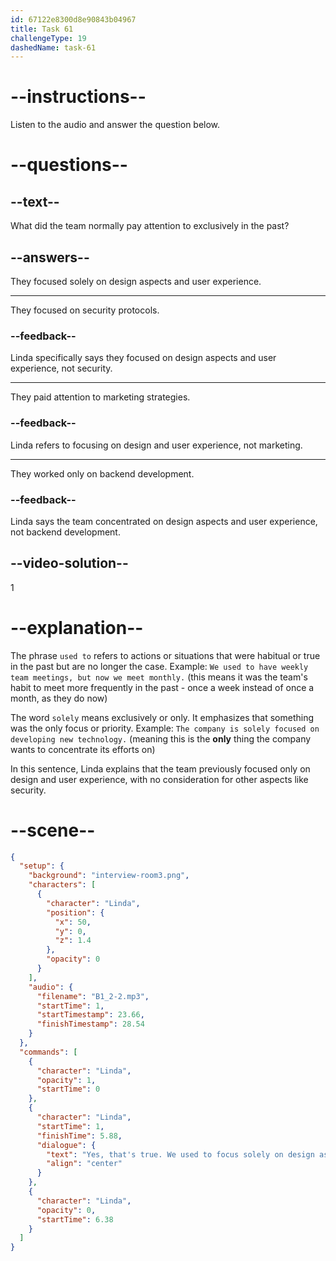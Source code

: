 ```yaml
---
id: 67122e8300d8e90843b04967
title: Task 61
challengeType: 19
dashedName: task-61
---
```


<!-- (Audio) Linda: Yes, that's true. We used to focus solely on design aspects and user experience. -->

# --instructions--

Listen to the audio and answer the question below.

# --questions--

## --text--

What did the team normally pay attention to exclusively in the past?

## --answers--

They focused solely on design aspects and user experience.

---

They focused on security protocols.

### --feedback--

Linda specifically says they focused on design aspects and user experience, not security.

---

They paid attention to marketing strategies.

### --feedback--

Linda refers to focusing on design and user experience, not marketing.

---

They worked only on backend development.

### --feedback--

Linda says the team concentrated on design aspects and user experience, not backend development.

## --video-solution--

1

# --explanation--

The phrase `used to` refers to actions or situations that were habitual or true in the past but are no longer the case. Example: `We used to have weekly team meetings, but now we meet monthly.` (this means it was the team's habit to meet more frequently in the past - once a week instead of once a month, as they do now) 

The word `solely` means exclusively or only. It emphasizes that something was the only focus or priority. Example: `The company is solely focused on developing new technology.` (meaning this is the **only** thing the company wants to concentrate its efforts on)

In this sentence, Linda explains that the team previously focused only on design and user experience, with no consideration for other aspects like security.

# --scene--

```json
{
  "setup": {
    "background": "interview-room3.png",
    "characters": [
      {
        "character": "Linda",
        "position": {
          "x": 50,
          "y": 0,
          "z": 1.4
        },
        "opacity": 0
      }
    ],
    "audio": {
      "filename": "B1_2-2.mp3",
      "startTime": 1,
      "startTimestamp": 23.66,
      "finishTimestamp": 28.54
    }
  },
  "commands": [
    {
      "character": "Linda",
      "opacity": 1,
      "startTime": 0
    },
    {
      "character": "Linda",
      "startTime": 1,
      "finishTime": 5.88,
      "dialogue": {
        "text": "Yes, that's true. We used to focus solely on design aspects and user experience.",
        "align": "center"
      }
    },
    {
      "character": "Linda",
      "opacity": 0,
      "startTime": 6.38
    }
  ]
}
```
